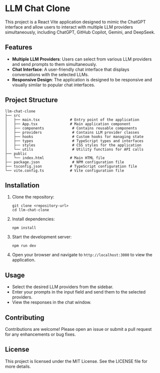 # LLM Chat Clone

This project is a React Vite application designed to mimic the ChatGPT interface and allow users to interact with multiple LLM providers simultaneously, including ChatGPT, GitHub Copilot, Gemini, and DeepSeek.

## Features

- **Multiple LLM Providers**: Users can select from various LLM providers and send prompts to them simultaneously.
- **Chat Interface**: A user-friendly chat interface that displays conversations with the selected LLMs.
- **Responsive Design**: The application is designed to be responsive and visually similar to popular chat interfaces.

## Project Structure

```
llm-chat-clone
├── src
│   ├── main.tsx              # Entry point of the application
│   ├── App.tsx               # Main application component
│   ├── components             # Contains reusable components
│   ├── providers              # Contains LLM provider classes
│   ├── hooks                  # Custom hooks for managing state
│   ├── types                  # TypeScript types and interfaces
│   ├── styles                 # CSS styles for the application
│   └── utils                  # Utility functions for API calls
├── public
│   └── index.html            # Main HTML file
├── package.json               # NPM configuration file
├── tsconfig.json             # TypeScript configuration file
└── vite.config.ts            # Vite configuration file
```

## Installation

1. Clone the repository:
   ```
   git clone <repository-url>
   cd llm-chat-clone
   ```

2. Install dependencies:
   ```
   npm install
   ```

3. Start the development server:
   ```
   npm run dev
   ```

4. Open your browser and navigate to `http://localhost:3000` to view the application.

## Usage

- Select the desired LLM providers from the sidebar.
- Enter your prompts in the input field and send them to the selected providers.
- View the responses in the chat window.

## Contributing

Contributions are welcome! Please open an issue or submit a pull request for any enhancements or bug fixes.

## License

This project is licensed under the MIT License. See the LICENSE file for more details.